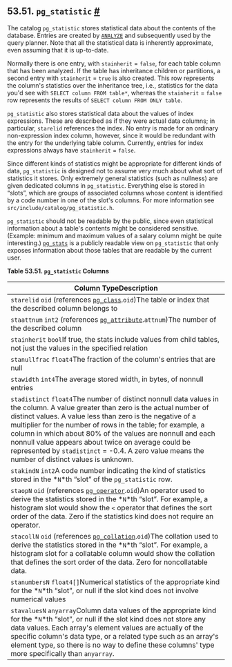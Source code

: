 ## 53.51. `pg_statistic` [#](#CATALOG-PG-STATISTIC)

The catalog `pg_statistic` stores statistical data about the contents of the database. Entries are created by [`ANALYZE`](sql-analyze.html "ANALYZE") and subsequently used by the query planner. Note that all the statistical data is inherently approximate, even assuming that it is up-to-date.

Normally there is one entry, with `stainherit` = `false`, for each table column that has been analyzed. If the table has inheritance children or partitions, a second entry with `stainherit` = `true` is also created. This row represents the column's statistics over the inheritance tree, i.e., statistics for the data you'd see with `SELECT column FROM table*`, whereas the `stainherit` = `false` row represents the results of `SELECT column FROM ONLY table`.

`pg_statistic` also stores statistical data about the values of index expressions. These are described as if they were actual data columns; in particular, `starelid` references the index. No entry is made for an ordinary non-expression index column, however, since it would be redundant with the entry for the underlying table column. Currently, entries for index expressions always have `stainherit` = `false`.

Since different kinds of statistics might be appropriate for different kinds of data, `pg_statistic` is designed not to assume very much about what sort of statistics it stores. Only extremely general statistics (such as nullness) are given dedicated columns in `pg_statistic`. Everything else is stored in “slots”, which are groups of associated columns whose content is identified by a code number in one of the slot's columns. For more information see `src/include/catalog/pg_statistic.h`.

`pg_statistic` should not be readable by the public, since even statistical information about a table's contents might be considered sensitive. (Example: minimum and maximum values of a salary column might be quite interesting.) [`pg_stats`](view-pg-stats.html "54.27. pg_stats") is a publicly readable view on `pg_statistic` that only exposes information about those tables that are readable by the current user.

**Table 53.51. `pg_statistic` Columns**

| Column TypeDescription                                                                                                                                                                                                                                                                                                                                                                                                                                                             |
| ---------------------------------------------------------------------------------------------------------------------------------------------------------------------------------------------------------------------------------------------------------------------------------------------------------------------------------------------------------------------------------------------------------------------------------------------------------------------------------- |
| `starelid` `oid` (references [`pg_class`](catalog-pg-class.html "53.11. pg_class").`oid`)The table or index that the described column belongs to                                                                                                                                                                                                                                                                                                                                   |
| `staattnum` `int2` (references [`pg_attribute`](catalog-pg-attribute.html "53.7. pg_attribute").`attnum`)The number of the described column                                                                                                                                                                                                                                                                                                                                        |
| `stainherit` `bool`If true, the stats include values from child tables, not just the values in the specified relation                                                                                                                                                                                                                                                                                                                                                              |
| `stanullfrac` `float4`The fraction of the column's entries that are null                                                                                                                                                                                                                                                                                                                                                                                                           |
| `stawidth` `int4`The average stored width, in bytes, of nonnull entries                                                                                                                                                                                                                                                                                                                                                                                                            |
| `stadistinct` `float4`The number of distinct nonnull data values in the column. A value greater than zero is the actual number of distinct values. A value less than zero is the negative of a multiplier for the number of rows in the table; for example, a column in which about 80% of the values are nonnull and each nonnull value appears about twice on average could be represented by `stadistinct` = -0.4. A zero value means the number of distinct values is unknown. |
| `stakindN` `int2`A code number indicating the kind of statistics stored in the *`N`*th “slot” of the `pg_statistic` row.                                                                                                                                                                                                                                                                                                                                                           |
| `staopN` `oid` (references [`pg_operator`](catalog-pg-operator.html "53.34. pg_operator").`oid`)An operator used to derive the statistics stored in the *`N`*th “slot”. For example, a histogram slot would show the `<` operator that defines the sort order of the data. Zero if the statistics kind does not require an operator.                                                                                                                                               |
| `stacollN` `oid` (references [`pg_collation`](catalog-pg-collation.html "53.12. pg_collation").`oid`)The collation used to derive the statistics stored in the *`N`*th “slot”. For example, a histogram slot for a collatable column would show the collation that defines the sort order of the data. Zero for noncollatable data.                                                                                                                                                |
| `stanumbersN` `float4[]`Numerical statistics of the appropriate kind for the *`N`*th “slot”, or null if the slot kind does not involve numerical values                                                                                                                                                                                                                                                                                                                            |
| `stavaluesN` `anyarray`Column data values of the appropriate kind for the *`N`*th “slot”, or null if the slot kind does not store any data values. Each array's element values are actually of the specific column's data type, or a related type such as an array's element type, so there is no way to define these columns' type more specifically than `anyarray`.                                                                                                             |
